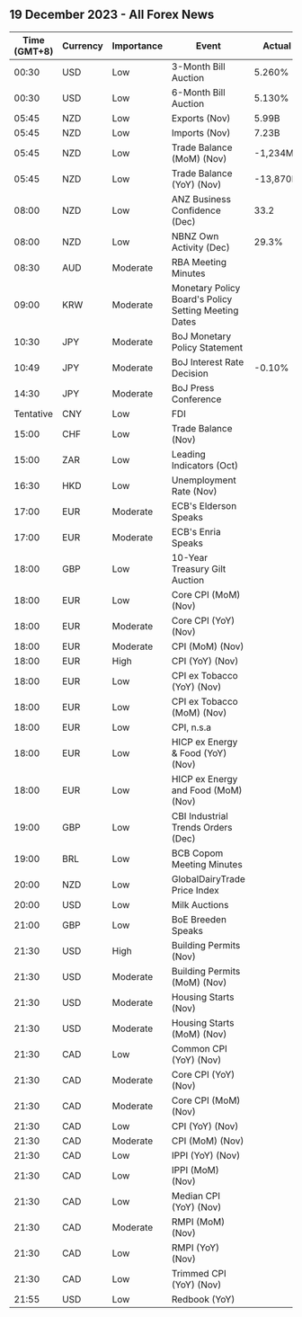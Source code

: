 ## 19 December 2023 - All Forex News

| Time (GMT+8) | Currency | Importance | Event | Actual | Forecast | Previous |
|------|----------|------------|-------|--------|----------|----------|
| 00:30 | USD | Low | 3-Month Bill Auction | 5.260% |  | 5.260% |
| 00:30 | USD | Low | 6-Month Bill Auction | 5.130% |  | 5.190% |
| 05:45 | NZD | Low | Exports (Nov) | 5.99B |  | 5.37B |
| 05:45 | NZD | Low | Imports (Nov) | 7.23B |  | 7.10B |
| 05:45 | NZD | Low | Trade Balance (MoM) (Nov) | -1,234M | -1,200M | -1,730M |
| 05:45 | NZD | Low | Trade Balance (YoY) (Nov) | -13,870M |  | -14,820M |
| 08:00 | NZD | Low | ANZ Business Confidence (Dec) | 33.2 |  | 30.8 |
| 08:00 | NZD | Low | NBNZ Own Activity (Dec) | 29.3% |  | 26.3% |
| 08:30 | AUD | Moderate | RBA Meeting Minutes |  |  |  |
| 09:00 | KRW | Moderate | Monetary Policy Board's Policy Setting Meeting Dates |  |  |  |
| 10:30 | JPY | Moderate | BoJ Monetary Policy Statement |  |  |  |
| 10:49 | JPY | Moderate | BoJ Interest Rate Decision | -0.10% | -0.10% | -0.10% |
| 14:30 | JPY | Moderate | BoJ Press Conference |  |  |  |
| Tentative | CNY | Low | FDI |  |  | -9.40% |
| 15:00 | CHF | Low | Trade Balance (Nov) |  | 3.500B | 4.600B |
| 15:00 | ZAR | Low | Leading Indicators (Oct) |  |  | 111.60% |
| 16:30 | HKD | Low | Unemployment Rate (Nov) |  |  | 2.9% |
| 17:00 | EUR | Moderate | ECB's Elderson Speaks |  |  |  |
| 17:00 | EUR | Moderate | ECB's Enria Speaks |  |  |  |
| 18:00 | GBP | Low | 10-Year Treasury Gilt Auction |  |  | 4.091% |
| 18:00 | EUR | Low | Core CPI (MoM) (Nov) |  | -0.6% | 0.2% |
| 18:00 | EUR | Moderate | Core CPI (YoY) (Nov) |  | 3.6% | 4.2% |
| 18:00 | EUR | Moderate | CPI (MoM) (Nov) |  | -0.5% | 0.1% |
| 18:00 | EUR | High | CPI (YoY) (Nov) |  | 2.4% | 2.9% |
| 18:00 | EUR | Low | CPI ex Tobacco (YoY) (Nov) |  |  | 2.8% |
| 18:00 | EUR | Low | CPI ex Tobacco (MoM) (Nov) |  |  | 0.1% |
| 18:00 | EUR | Low | CPI, n.s.a |  | 123.86 | 124.54 |
| 18:00 | EUR | Low | HICP ex Energy & Food (YoY) (Nov) |  | 4.2% | 5.0% |
| 18:00 | EUR | Low | HICP ex Energy and Food (MoM) (Nov) |  | -0.4% | 0.2% |
| 19:00 | GBP | Low | CBI Industrial Trends Orders (Dec) |  |  | -35 |
| 19:00 | BRL | Low | BCB Copom Meeting Minutes |  |  |  |
| 20:00 | NZD | Low | GlobalDairyTrade Price Index |  |  | 1.6% |
| 20:00 | USD | Low | Milk Auctions |  |  | 3,323.0 |
| 21:00 | GBP | Low | BoE Breeden Speaks |  |  |  |
| 21:30 | USD | High | Building Permits (Nov) |  | 1.470M | 1.498M |
| 21:30 | USD | Moderate | Building Permits (MoM) (Nov) |  |  | 1.8% |
| 21:30 | USD | Moderate | Housing Starts (Nov) |  | 1.360M | 1.372M |
| 21:30 | USD | Moderate | Housing Starts (MoM) (Nov) |  |  | 1.9% |
| 21:30 | CAD | Low | Common CPI (YoY) (Nov) |  | 4.0% | 4.2% |
| 21:30 | CAD | Moderate | Core CPI (YoY) (Nov) |  |  | 2.7% |
| 21:30 | CAD | Moderate | Core CPI (MoM) (Nov) |  |  | 0.3% |
| 21:30 | CAD | Low | CPI (YoY) (Nov) |  | 2.9% | 3.1% |
| 21:30 | CAD | Moderate | CPI (MoM) (Nov) |  | -0.2% | 0.1% |
| 21:30 | CAD | Low | IPPI (YoY) (Nov) |  |  | -2.7% |
| 21:30 | CAD | Low | IPPI (MoM) (Nov) |  | -0.8% | -1.0% |
| 21:30 | CAD | Low | Median CPI (YoY) (Nov) |  | 3.3% | 3.6% |
| 21:30 | CAD | Moderate | RMPI (MoM) (Nov) |  | -3.5% | -2.5% |
| 21:30 | CAD | Low | RMPI (YoY) (Nov) |  |  | -0.8% |
| 21:30 | CAD | Low | Trimmed CPI (YoY) (Nov) |  | 3.3% | 3.5% |
| 21:55 | USD | Low | Redbook (YoY) |  |  | 3.4% |
